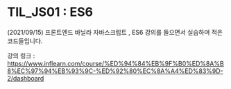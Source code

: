 # TIL_JS01 : ES6
(2021/09/15)
프론트엔드 바닐라 자바스크립트 , ES6 강의를 들으면서 실습하며 적은 코드들입니다.

강의 링크 : https://www.inflearn.com/course/%ED%94%84%EB%9F%B0%ED%8A%B8%EC%97%94%EB%93%9C-%ED%92%80%EC%8A%A4%ED%83%9D-2/dashboard
